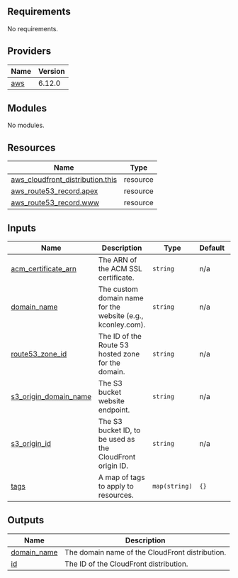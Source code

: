 ## Requirements

No requirements.

## Providers

| Name | Version |
|------|---------|
| <a name="provider_aws"></a> [aws](#provider\_aws) | 6.12.0 |

## Modules

No modules.

## Resources

| Name | Type |
|------|------|
| [aws_cloudfront_distribution.this](https://registry.terraform.io/providers/hashicorp/aws/latest/docs/resources/cloudfront_distribution) | resource |
| [aws_route53_record.apex](https://registry.terraform.io/providers/hashicorp/aws/latest/docs/resources/route53_record) | resource |
| [aws_route53_record.www](https://registry.terraform.io/providers/hashicorp/aws/latest/docs/resources/route53_record) | resource |

## Inputs

| Name | Description | Type | Default | Required |
|------|-------------|------|---------|:--------:|
| <a name="input_acm_certificate_arn"></a> [acm\_certificate\_arn](#input\_acm\_certificate\_arn) | The ARN of the ACM SSL certificate. | `string` | n/a | yes |
| <a name="input_domain_name"></a> [domain\_name](#input\_domain\_name) | The custom domain name for the website (e.g., kconley.com). | `string` | n/a | yes |
| <a name="input_route53_zone_id"></a> [route53\_zone\_id](#input\_route53\_zone\_id) | The ID of the Route 53 hosted zone for the domain. | `string` | n/a | yes |
| <a name="input_s3_origin_domain_name"></a> [s3\_origin\_domain\_name](#input\_s3\_origin\_domain\_name) | The S3 bucket website endpoint. | `string` | n/a | yes |
| <a name="input_s3_origin_id"></a> [s3\_origin\_id](#input\_s3\_origin\_id) | The S3 bucket ID, to be used as the CloudFront origin ID. | `string` | n/a | yes |
| <a name="input_tags"></a> [tags](#input\_tags) | A map of tags to apply to resources. | `map(string)` | `{}` | no |

## Outputs

| Name | Description |
|------|-------------|
| <a name="output_domain_name"></a> [domain\_name](#output\_domain\_name) | The domain name of the CloudFront distribution. |
| <a name="output_id"></a> [id](#output\_id) | The ID of the CloudFront distribution. |
